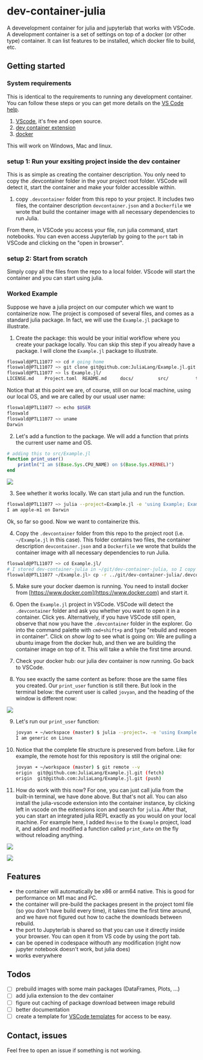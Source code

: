 # dev-container-julia

A devevelopment container for julia and jupyterlab that works with VSCode. A development container is a set of settings on top of a docker (or other type) container. It can list features to be installed, which docker file to build, etc.

## Getting started

### System requirements

This is identical to the requirements to running any development container. You can follow these steps or you can get more details on the [VS Code help](https://code.visualstudio.com/docs/devcontainers/containers).

 1. [VScode](https://code.visualstudio.com/), it's free and open source.
 2. [dev container extension ](https://marketplace.visualstudio.com/items?itemName=ms-vscode-remote.remote-containers)
 3. [docker](https://docs.docker.com/engine/install/) 

This will work on Windows, Mac and linux.

### setup 1: Run your exsiting project inside the dev container

This is as simple as creating the container description. You only need to copy the .devcontainer folder in the your project root folder. VSCode will detect it, start the container and make your folder accessible within.  

 1. copy `.devcontainer` folder from this repo to your project. It includes two files, the container description `devcontainer.json` and a `Dockerfile` we wrote that build the container image with all necessary dependencies to run Julia.  

From there, in VSCode you access your file, run julia command, start notebooks. You can even access Jupyterlab by going to the `port` tab in VSCode and clicking on the "open in browser".

### setup 2: Start from scratch

Simply copy all the files from the repo to a local folder. VScode will start the container and you can start using julia.


### Worked Example

Suppose we have a julia project on our computer which we want to containerize now. The project is composed of several files, and comes as a standard julia package. In fact, we will use the `Example.jl` package to illustrate. 

1. Create the package: this would be your initial workflow where you create your package locally. You can skip this step if you already have a package. I will clone the `Example.jl` package to illustrate.

```bash
floswald@PTL11077 ~> cd # going home
floswald@PTL11077 ~> git clone git@github.com:JuliaLang/Example.jl.git 
floswald@PTL11077 ~> ls Example.jl/                                                               
LICENSE.md    Project.toml  README.md     docs/         src/          test/
```

Notice that at this point we are, of course, still on our local machine, using our local OS, and we are called by our usual user name:

```bash
floswald@PTL11077 ~> echo $USER                                                                               
floswald
floswald@PTL11077 ~> uname                                                                                    
Darwin
```

2. Let's add a function to the package. We will add a function that prints the current user name and OS. 

```julia
# adding this to src/Example.jl
function print_user()
    println("I am $(Base.Sys.CPU_NAME) on $(Base.Sys.KERNEL)")
end
```

![](img/ex0.png)

3. See whether it works locally. We can start julia and run the function. 

```bash
floswald@PTL11077 ~> julia --project=Example.jl -e 'using Example; Example.print_user()'
I am apple-m1 on Darwin
```

Ok, so far so good. Now we want to containerize this.

4. Copy the `.devcontainer` folder from this repo to the project root (i.e. `~/Example.jl` in this case). This folder contains two files, the container description `devcontainer.json` and a `Dockerfile` we wrote that builds the container image with all necessary dependencies to run Julia.  

```bash
floswald@PTL11077 ~> cd Example.jl/
# I stored dev-container-julia in ~/git/dev-container-julia, so I copy it from there
floswald@PTL11077 ~/Example.jl> cp -r ../git/dev-container-julia/.devcontainer .
```

5. Make sure your docker daemon is running. You need to install docker from [https://www.docker.com](https://www.docker.com) and start it.

6. Open the `Example.jl` project in VSCode. VSCode will detect the `.devcontainer` folder and ask you whether you want to open it in a container. Click yes. Alternatively, if you have VSCode still open, observe that now you have the `.devcontainer` folder in the explorer. Go into the command palette with `cmd+shift+p` and type "rebuild and reopen in container". Click on _show log_ to see what is going on: We are pulling a ubuntu image from the docker hub, and then we are building the container image on top of it. This will take a while the first time around. 
7. Check your docker hub: our julia dev container is now running. Go back to VSCode.
8. You see exactly the same content as before: those are the same files you created. Our `print_user` function is still there. But look in the terminal below: the current user is called `jovyan`, and the heading of the window is different now:

![](img/ex1.png)


9.  Let's run our `print_user` function:
    ```bash
    jovyan ➜ ~/workspace (master) $ julia --project=. -e 'using Example; Example.print_user()'
    I am generic on Linux
    ```
10. Notice that the complete file structure is preserved from before. Like for example, the remote host for this repository is still the original one:
    ```bash
    jovyan ➜ ~/workspace (master) $ git remote --v
    origin  git@github.com:JuliaLang/Example.jl.git (fetch)
    origin  git@github.com:JuliaLang/Example.jl.git (push)
    ```
11. How do work with this now? For one, you can just call julia from the built-in terminal, we have done above. But that's not all. You can also install the julia-vscode extension into the container instance, by clicking left in vscode on the extensions icon and search for `julia`. After that, you can start an integrated julia REPL exactly as you would on your local machine. For example here, I added `Revise` to the `Example` project, load it, and added and modified a function called `print_date` on the fly without reloading anything. 

![](img/ex2.png)

![](img/ex3.png)



## Features

 - the container will automatically be x86 or arm64 native. This is good for performance on M1 mac and PC.
 - the container will pre-build the packages present in the project toml file (so you don't have build every time), it takes time the first time around, and we have not figured out how to cache the downloads between rebuild.
 - the port to Jupyterlab is shared so that you can use it directly inside your browser. You can open it from VS code by using the port tab.
 - can be opened in codespace withouth any modification (right now jupyter notebook doesn't work, but julia does)
 - works everywhere

## Todos

- [ ] prebuild images with some main packages (DataFrames, Plots, ...)
- [ ] add julia extension to the dev container
- [ ] figure out caching of package download between image rebuild
- [ ] better documentation
- [ ] create a template for [VSCode templates](https://containers.dev/templates) for access to be easy.

## Contact, issues

Feel free to open an issue if something is not working.
